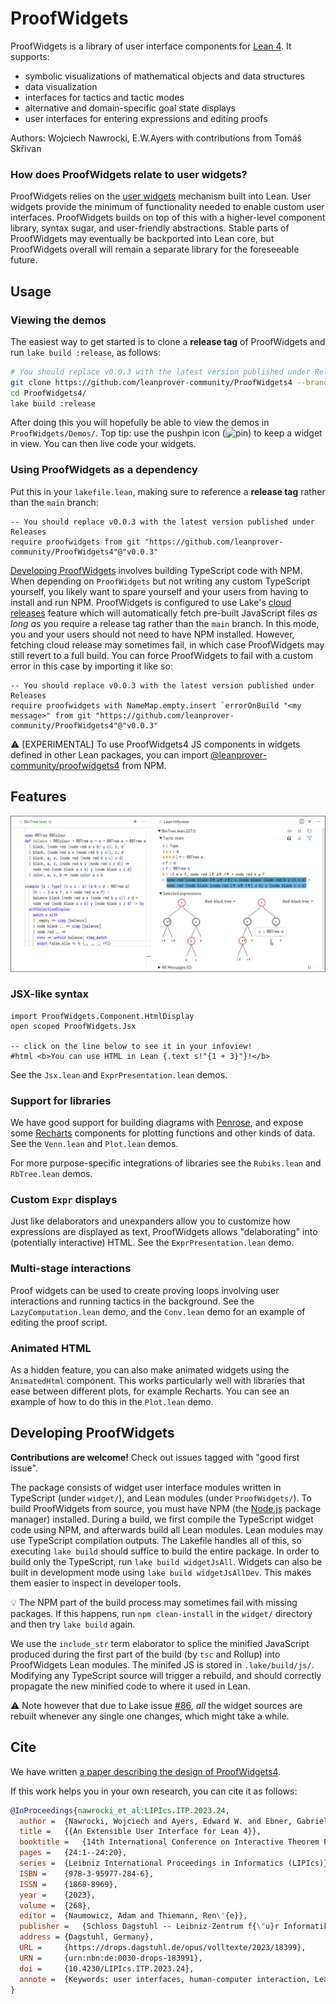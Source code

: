 # ProofWidgets

ProofWidgets is a library of user interface components for [Lean 4](https://leanprover.github.io/). It
supports:
- symbolic visualizations of mathematical objects and data structures
- data visualization
- interfaces for tactics and tactic modes
- alternative and domain-specific goal state displays
- user interfaces for entering expressions and editing proofs

Authors: Wojciech Nawrocki, E.W.Ayers with contributions from Tomáš Skřivan

### How does ProofWidgets relate to user widgets?

ProofWidgets relies on the [user widgets](https://leanprover.github.io/lean4/doc/examples/widgets.lean.html)
mechanism built into Lean. User widgets provide the minimum of functionality needed to enable
custom user interfaces. ProofWidgets builds on top of this with a higher-level component library,
syntax sugar, and user-friendly abstractions. Stable parts of ProofWidgets may eventually be
backported into Lean core, but ProofWidgets overall will remain a separate library
for the foreseeable future.

## Usage

### Viewing the demos

The easiest way to get started is to clone a **release tag** of ProofWidgets and run
`lake build :release`, as follows:

```bash
# You should replace v0.0.3 with the latest version published under Releases
git clone https://github.com/leanprover-community/ProofWidgets4 --branch v0.0.3
cd ProofWidgets4/
lake build :release
```

After doing this you will hopefully be able to view the demos in `ProofWidgets/Demos/`. Top tip: use
the pushpin icon (![pin](https://raw.githubusercontent.com/microsoft/vscode-codicons/31b33da05aab662f1973ba5667dad672c8e20fbc/src/icons/pin.svg))
to keep a widget in view. You can then live code your widgets.

### Using ProofWidgets as a dependency

Put this in your `lakefile.lean`, making sure to reference a **release tag**
rather than the `main` branch:

```lean
-- You should replace v0.0.3 with the latest version published under Releases
require proofwidgets from git "https://github.com/leanprover-community/ProofWidgets4"@"v0.0.3"
```

[Developing ProofWidgets](#developing-proofwidgets) involves building TypeScript code with NPM.
When depending on `ProofWidgets` but not writing any custom TypeScript yourself,
you likely want to spare yourself and your users from having to install and run NPM.
ProofWidgets is configured to use Lake's [cloud releases](https://github.com/leanprover/lake/#cloud-releases) feature
which will automatically fetch pre-built JavaScript files *as long as* you require a release tag
rather than the `main` branch.
In this mode, you and your users should not need to have NPM installed.
However, fetching cloud release may sometimes fail,
in which case ProofWidgets may still revert to a full build.
You can force ProofWidgets to fail with a custom error in this case by importing it like so:

```lean
-- You should replace v0.0.3 with the latest version published under Releases
require proofwidgets with NameMap.empty.insert `errorOnBuild "<my message>" from git "https://github.com/leanprover-community/ProofWidgets4"@"v0.0.3"
```

⚠️ [EXPERIMENTAL] To use ProofWidgets4 JS components in widgets defined in other Lean packages,
you can import [@leanprover-community/proofwidgets4](https://www.npmjs.com/package/@leanprover-community/proofwidgets4) from NPM.

## Features

![Red-black tree](doc/infoview-rbtree.png)

### JSX-like syntax

```lean
import ProofWidgets.Component.HtmlDisplay
open scoped ProofWidgets.Jsx

-- click on the line below to see it in your infoview!
#html <b>You can use HTML in Lean {.text s!"{1 + 3}"}!</b>
```

See the `Jsx.lean` and `ExprPresentation.lean` demos.

### Support for libraries

We have good support for building diagrams with [Penrose](https://penrose.cs.cmu.edu/), and expose
some [Recharts](https://recharts.org/en-US/) components for plotting functions and other kinds of
data. See the `Venn.lean` and `Plot.lean` demos.

For more purpose-specific integrations of libraries see the `Rubiks.lean` and `RbTree.lean` demos.

### Custom `Expr` displays

Just like delaborators and unexpanders allow you to customize how expressions are displayed as text,
ProofWidgets allows "delaborating" into (potentially interactive) HTML. See the
`ExprPresentation.lean` demo.

### Multi-stage interactions

Proof widgets can be used to create proving loops involving user interactions and running tactics
in the background. See the `LazyComputation.lean` demo, and the `Conv.lean` demo for an example of
editing the proof script.

### Animated HTML

As a hidden feature, you can also make animated widgets using the `AnimatedHtml` component. This
works particularly well with libraries that ease between different plots, for example Recharts.
You can see an example of how to do this in the `Plot.lean` demo.

## Developing ProofWidgets

**Contributions are welcome!** Check out issues tagged with "good first issue".

The package consists of widget user interface modules written in TypeScript (under `widget/`),
and Lean modules (under `ProofWidgets/`).
To build ProofWidgets from source,
you must have NPM (the [Node.js](https://nodejs.org/en) package manager) installed.
During a build, we first compile the TypeScript widget code using NPM,
and afterwards build all Lean modules.
Lean modules may use TypeScript compilation outputs.
The Lakefile handles all of this, so executing `lake build` should suffice to build the entire package.
In order to build only the TypeScript, run `lake build widgetJsAll`.
Widgets can also be built in development mode using `lake build widgetJsAllDev`.
This makes them easier to inspect in developer tools.

💡 The NPM part of the build process may sometimes fail with missing packages.
If this happens, run `npm clean-install` in the `widget/` directory and then try `lake build` again.

We use the `include_str` term elaborator
to splice the minified JavaScript
produced during the first part of the build (by `tsc` and Rollup)
into ProofWidgets Lean modules.
The minifed JS is stored in `.lake/build/js/`.
Modifying any TypeScript source will trigger a rebuild,
and should correctly propagate the new minified code
to where it used in Lean.

⚠️ Note however that due to Lake issue [#86](https://github.com/leanprover/lake/issues/86),
*all* the widget sources are rebuilt whenever any single one changes,
which might take a while.

## Cite

We have written [a paper describing the design of ProofWidgets4](https://drops.dagstuhl.de/opus/volltexte/2023/18399/).

If this work helps you in your own research, you can cite it as follows:
```bibtex
@InProceedings{nawrocki_et_al:LIPIcs.ITP.2023.24,
  author =	{Nawrocki, Wojciech and Ayers, Edward W. and Ebner, Gabriel},
  title =	{{An Extensible User Interface for Lean 4}},
  booktitle =	{14th International Conference on Interactive Theorem Proving (ITP 2023)},
  pages =	{24:1--24:20},
  series =	{Leibniz International Proceedings in Informatics (LIPIcs)},
  ISBN =	{978-3-95977-284-6},
  ISSN =	{1868-8969},
  year =	{2023},
  volume =	{268},
  editor =	{Naumowicz, Adam and Thiemann, Ren\'{e}},
  publisher =	{Schloss Dagstuhl -- Leibniz-Zentrum f{\"u}r Informatik},
  address =	{Dagstuhl, Germany},
  URL =		{https://drops.dagstuhl.de/opus/volltexte/2023/18399},
  URN =		{urn:nbn:de:0030-drops-183991},
  doi =		{10.4230/LIPIcs.ITP.2023.24},
  annote =	{Keywords: user interfaces, human-computer interaction, Lean}
}
```
